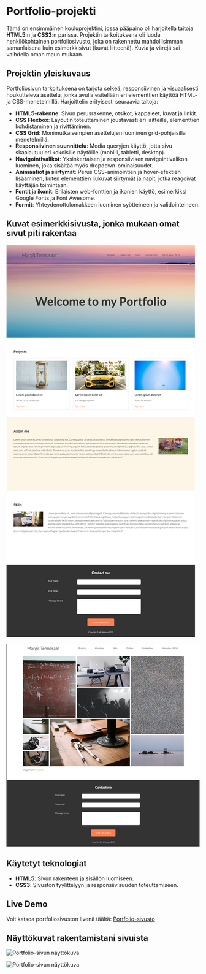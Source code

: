 # Portfolio-projekti

Tämä on ensimmäinen kouluprojektini, jossa pääpaino oli harjoitella taitoja **HTML5**:n ja **CSS3**:n parissa. Projektin tarkoituksena oli luoda henkilökohtainen portfoliosivusto, joka on rakennettu mahdollisimman samanlaisena kuin esimerkkisivut (kuvat liitteenä). Kuvia ja värejä sai vaihdella oman maun mukaan.

## Projektin yleiskuvaus

Portfoliosivun tarkoituksena on tarjota selkeä, responsiivinen ja visuaalisesti houkutteleva asettelu, jonka avulla esitellään eri elementtien käyttöä HTML- ja CSS-menetelmillä. Harjoittelin erityisesti seuraavia taitoja:

- **HTML5-rakenne**: Sivun perusrakenne, otsikot, kappaleet, kuvat ja linkit.
- **CSS Flexbox**: Layoutin toteuttaminen joustavasti eri laitteille, elementtien kohdistaminen ja rivittäminen.
- **CSS Grid**: Monimutkaisempien asettelujen luominen grid-pohjaisilla menetelmillä.
- **Responsiivinen suunnittelu**: Media queryjen käyttö, jotta sivu skaalautuu eri kokoisille näytöille (mobiili, tabletti, desktop).
- **Navigointivalikot**: Yksinkertaisen ja responsiivisen navigointivalikon luominen, joka sisältää myös dropdown-ominaisuudet.
- **Animaatiot ja siirtymät**: Perus CSS-animointien ja hover-efektien lisääminen, kuten elementtien liukuvat siirtymät ja napit, jotka reagoivat käyttäjän toimintaan.
- **Fontit ja ikonit**: Erilaisten web-fonttien ja ikonien käyttö, esimerkiksi Google Fonts ja Font Awesome.
- **Formit**: Yhteydenottolomakkeen luominen syötteineen ja validointeineen.

## Kuvat esimerkkisivusta, jonka mukaan omat sivut piti rakentaa

![Portfolio-sivun näyttökuva](./images/portfolio_example.png)

![Portfolio-sivun näyttökuva](./images/portfolio_example_gallery.png)

## Käytetyt teknologiat

- **HTML5**: Sivun rakenteen ja sisällön luomiseen.
- **CSS3**: Sivuston tyylittelyyn ja responsiivisuuden toteuttamiseen.

## Live Demo

Voit katsoa portfoliosivuston livenä täältä: [Portfolio-sivusto](https://saima445.github.io/portfolio-saima)

## Näyttökuvat rakentamistani sivuista

![Portfolio-sivun näyttökuva](./images/portfolio-front_page.png)

![Portfolio-sivun näyttökuva](./images/portfolio-gallery_page.png)
